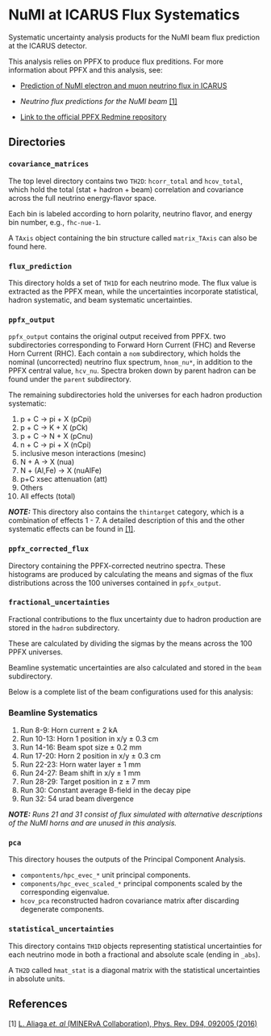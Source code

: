 # NuMI at ICARUS Flux Systematics

Systematic uncertainty analysis products for the NuMI beam flux prediction at the ICARUS detector.

This analysis relies on PPFX to produce flux preditions. For more information about PPFX and this analysis, see: 
- [Prediction of NuMI electron and muon neutrino flux in ICARUS](https://sbn-docdb.fnal.gov/cgi-bin/sso/ShowDocument?docid=27384)

- *Neutrino flux predictions for the NuMI beam* [[1]](#references)

- [Link to the official PPFX Redmine repository](https://cdcvs.fnal.gov/redmine/projects/ppfx)

## Directories
### `covariance_matrices`

The top level directory contains two `TH2D`: `hcorr_total` and `hcov_total`, which hold the total (stat + hadron + beam) correlation and covariance across the full neutrino energy-flavor space. 

Each bin is labeled according to horn polarity, neutrino flavor, and energy bin number, e.g., `fhc-nue-1`.

A `TAxis` object containing the bin structure called `matrix_TAxis` can also be found here.

### `flux_prediction`

This directory holds a set of `TH1D` for each neutrino mode. The flux value is extracted as the PPFX mean, while the uncertainties incorporate
statistical, hadron systematic, and beam systematic uncertainties.

### `ppfx_output`

`ppfx_output` contains the original output received from PPFX. two subdirectories corresponding to Forward Horn Current (FHC) and Reverse Horn Current (RHC).
Each contain a `nom` subdirectory, which holds the nominal (uncorrected) neutrino flux spectrum, `hnom_nu*`, in addition to the
PPFX central value, `hcv_nu`. Spectra broken down by parent hadron can be found under the `parent` subdirectory.

The remaining subdirectories hold the universes for each hadron production systematic:

1. p + C -> pi + X (pCpi)
2. p + C -> K + X (pCk)
3. p + C -> N + X (pCnu)
4. n + C -> pi + X (nCpi)
5. inclusive meson interactions (mesinc)
6. N + A -> X (nua)
7. N + (Al,Fe) -> X (nuAlFe)
8. p+C xsec attenuation (att)
9. Others
10. All effects (total)

***NOTE:*** This directory also contains the `thintarget` category, which is a combination of effects 1 - 7. A detailed description of this and the other systematic effects can be found in [[1]](#references).

### `ppfx_corrected_flux`

Directory containing the PPFX-corrected neutrino spectra. These histograms are produced by calculating the means and sigmas
of the flux distributions across the 100 universes contained in `ppfx_output`.

### `fractional_uncertainties`

Fractional contributions to the flux uncertainty due to hadron production are stored in the `hadron` subdirectory.

These are calculated by dividing the sigmas by the means across the 100 PPFX universes.

Beamline systematic uncertainties are also calculated and stored in the `beam` subdirectory.

Below is a complete list of the beam configurations used for this analysis:

### Beamline Systematics

1. Run 8-9: Horn current ± 2 kA
2. Run 10-13: Horn 1 position in x/y ± 0.3 cm
3. Run 14-16: Beam spot size ± 0.2 mm
4. Run 17-20: Horn 2 position in x/y ± 0.3 cm
5. Run 22-23: Horn water layer ± 1 mm
6. Run 24-27: Beam shift in x/y ± 1 mm
7. Run 28-29: Target position in z ± 7 mm
8. Run 30: Constant average B-field in the decay pipe
9. Run 32: 54 urad beam divergence

***NOTE:*** *Runs 21 and 31 consist of flux simulated with alternative descriptions of the NuMI horns and are unused in this analysis.*

### `pca`

This directory houses the outputs of the Principal Component Analysis. 

- `compontents/hpc_evec_*` unit principal components.
- `components/hpc_evec_scaled_*` principal components scaled by the corresponding eigenvalue.
- `hcov_pca` reconstructed hadron covariance matrix after discarding degenerate components.

### `statistical_uncertainties`

This directory contains `TH1D` objects representing statistical uncertainties for each neutrino mode in both a fractional and absolute scale (ending in `_abs`).

A `TH2D` called `hmat_stat` is a diagonal matrix with the statistical uncertainties in absolute units.

## References

[1] [L. Aliaga *et. al* (MINERvA Collaboration), Phys. Rev. D94, 092005 (2016)](https://doi.org/10.1103/PhysRevD.94.092005)
